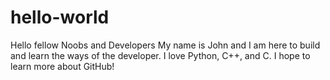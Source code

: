 # hello-world

Hello fellow Noobs and Developers
My name is John and I am here to build and learn the ways of the developer.
I love Python, C++, and C. I hope to learn more about GitHub!
